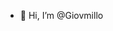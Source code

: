 - 👋 Hi, I’m @Giovmillo
<!---- 👀 I’m interested in ...
- 🌱 I’m currently learning ...
- 💞️ I’m looking to collaborate on ...
- 📫 How to reach me ...


Giovmillo/Giovmillo is a ✨ special ✨ repository because its `README.md` (this file) appears on your GitHub profile.
You can click the Preview link to take a look at your changes.
--->
